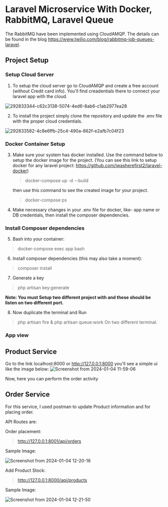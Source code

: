 # Laravel Microservice With Docker, RabbitMQ, Laravel Queue

The RabbitMQ have been implemented using CloudAMQP. The details can be found in the blog https://www.twilio.com/blog/rabbitmq-job-queues-laravel.

## Project Setup
### Setup Cloud Server
1. To setup the cloud server go to CloudAMQP and create a free account (without Credit card info). You'll find creadentials there to connect your laravel app with the cloud.
   
![292833344-c62c3138-5074-4ed6-8ab6-c1ab2977ea28](https://github.com/Tareq-Adnan/Laravel-Microservice-with-Docker-Rabbitmq-laravel-Queue-/assets/68398767/7aad5094-7656-493f-91be-17ff37e202df)


2. To install the project simply clone the repository and update the .env file with the proper cloud credentials.
   
![292833582-4c8e6ffb-25c4-490a-862f-e2afb7c04f23](https://github.com/Tareq-Adnan/Laravel-Microservice-with-Docker-Rabbitmq-laravel-Queue-/assets/68398767/1cece916-68e1-4fe8-a410-db792fdd9c05)


### Docker Container Setup
3. Make sure your system has docker installed. Use the command below to setup the docker image for the project. (You can see this link to setup docker for any laravel project: https://github.com/iwasherefirst2/laravel-docker)

   > docker-compose up -d --build
   
   then use this command to see the created image for your project.

   > docker-compose ps

4. Make necessary changes in your .env file for docker, like- app name or DB credentials, then install the composer dependencies.

   
### Install Composer dependencies

5. Bash into your container:

> docker-compose exec app bash

6. Install composer dependencies (this may also take a moment):

> composer install

7. Generate a key

> php artisan key:generate

<b> Note: You must Setup two different project with and these should be listen on two different port. </b>

8. Now duplicate the terminal and Run 
 > php artisan fire & php artisan queue:work
On two different terminal.

### App view
## Product Service 
Go to the link localhost:8000 or http://127.0.0.1:8000 you'll see a simple ui like the image below:
![Screenshot from 2024-01-04 11-59-06](https://github.com/Tareq-Adnan/Laravel-Microservice-with-Docker-Rabbitmq-laravel-Queue-/assets/68398767/1ca0e919-71b4-40c3-a5f8-058bb5d34bb1)


Now, here you can perform the order activity

## Order Service 
For this service, I used postman to update Product information and for placing order.

API Routes are:

Order placement:

> http://127.0.0.1:8001/api/orders
        
Sample Image:

![Screenshot from 2024-01-04 12-20-16](https://github.com/Tareq-Adnan/Laravel-Microservice-with-Docker-Rabbitmq-laravel-Queue-/assets/68398767/217c8067-5e04-4a64-9ab6-d79488a87c68)


Add Product Stock:

> http://127.0.0.1:8000/api/products

Sample Image:

![Screenshot from 2024-01-04 12-21-50](https://github.com/Tareq-Adnan/Laravel-Microservice-with-Docker-Rabbitmq-laravel-Queue-/assets/68398767/3b31878f-37a5-4cd6-997a-e03e3890ef5c)
